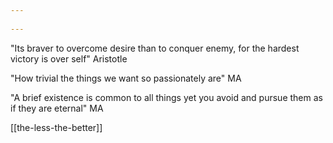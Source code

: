 ```yaml
---
 
---
```




"Its braver to overcome desire than to conquer enemy, for the hardest victory is over self" Aristotle 

"How trivial the things we want so passionately are" MA 

"A brief existence is common to all things yet you avoid and pursue them as if they are eternal" MA 

[[the-less-the-better]]
